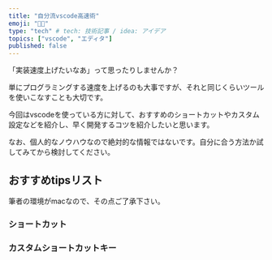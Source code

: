 ```yaml
---
title: "自分流vscode高速術"
emoji: "🧚🏽"
type: "tech" # tech: 技術記事 / idea: アイデア
topics: ["vscode", "エディタ"]
published: false
---
```


「実装速度上げたいなあ」って思ったりしませんか？

単にプログラミングする速度を上げるのも大事ですが、それと同じくらいツールを使いこなすことも大切です。

今回はvscodeを使っている方に対して、おすすめのショートカットやカスタム設定などを紹介し、早く開発するコツを紹介したいと思います。

なお、個人的なノウハウなので絶対的な情報ではないです。自分に合う方法か試してみてから検討してください。

## おすすめtipsリスト
筆者の環境がmacなので、その点ご了承下さい。

### ショートカット

### カスタムショートカットキー

